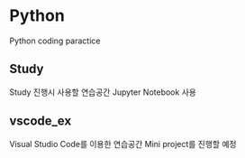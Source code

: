 # Python
Python coding paractice

## Study
Study 진행시 사용할 연습공간
Jupyter Notebook 사용

## vscode_ex
Visual Studio Code를 이용한 연습공간
Mini project를 진행할 예정
